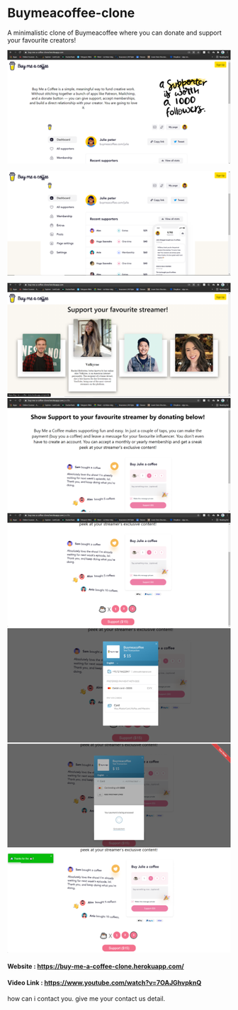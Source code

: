 # Buymeacoffee-clone

A minimalistic clone of Buymeacoffee where you can donate and support your favourite creators!

![](src/assests/fir.png)

![](src/assests/sec.png)

![](src/assests/third.png)
![](src/assests/fourth.png)
![](src/assests/fifth.png)
![](src/assests/sixth.png)
![](src/assests/seven.png)
![](src/assests/eigth.png)

#### Website : https://buy-me-a-coffee-clone.herokuapp.com/
#### Video Link : https://www.youtube.com/watch?v=7OAJGhvpknQ
how can i contact you.
give me your contact us detail.
